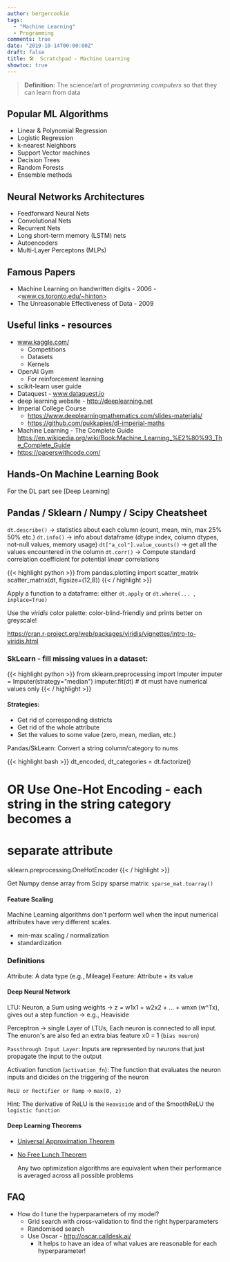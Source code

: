 ```yaml
---
author: bergercookie
tags:
  - "Machine Learning"
  - Programming
comments: true
date: "2019-10-14T00:00:00Z"
draft: false
title: 🛠️  Scratchpad - Machine Learning
showtoc: true
---
```


> **Definition:** The science/art of _programming computers_ so that they can
> learn from data

## Popular ML Algorithms

- Linear & Polynomial Regression
- Logistic Regression
- k-nearest Neighbors
- Support Vector machines
- Decision Trees
- Random Forests
- Ensemble methods

## Neural Networks Architectures

- Feedforward Neural Nets
- Convolutional Nets
- Recurrent Nets
- Long short-term memory (LSTM) nets
- Autoencoders
- Multi-Layer Perceptons (MLPs)

## Famous Papers

- Machine Learning on handwritten digits - 2006 - <www.cs.toronto.edu/~hinton>
- The Unreasonable Effectiveness of Data - 2009

## Useful links - resources

- www.kaggle.com/
  - Competitions
  - Datasets
  - Kernels
- OpenAI Gym
  - For reinforcement learning
- scikit-learn user guide
- Dataquest - www.dataquest.io
- deep learning website - <http://deeplearning.net>
- Imperial College Course
  - <https://www.deeplearningmathematics.com/slides-materials/>
  - <https://github.com/pukkapies/dl-imperial-maths>
- Machine Learning - The Complete Guide <https://en.wikipedia.org/wiki/Book:Machine_Learning_%E2%80%93_The_Complete_Guide>
- <https://paperswithcode.com/>

## Hands-On Machine Learning Book

For the DL part see [Deep Learning]

## Pandas / Sklearn / Numpy / Scipy Cheatsheet

`dt.describe()` → statistics about each column (count, mean, min, max 25% 50% etc.)
`dt.info()` → info about dataframe (dtype index, column dtypes, not-null values, memory usage)
`dt["a_col"].value_counts()` → get all the values encountered in the column
`dt.corr()` → Compute standard correlation coefficient for potential _linear_ correlations

{{< highlight python >}}
from pandas.plotting import scatter_matrix
scatter_matrix(dt, figsize=(12,8))
{{< / highlight >}}

Apply a function to a dataframe: either `dt.apply` or `dt.where(... , inplace=True)`

Use the _viridis_ color palette: color-blind-friendly and prints better on greyscale!

<https://cran.r-project.org/web/packages/viridis/vignettes/intro-to-viridis.html>

### SkLearn - fill missing values in a dataset:

{{< highlight python >}}
from sklearn.preprocessing import Imputer
imputer = Imputer(strategy="median")
imputer.fit(dt) # dt must have numerical values only
{{< / highlight >}}

#### Strategies:

- Get rid of corresponding districts
- Get rid of the whole attribute
- Set the values to some value (zero, mean, median, etc.)

Pandas/SkLearn: Convert a string column/category to nums

{{< highlight bash >}}
dt_encoded, dt_categories = dt.factorize()

# OR Use One-Hot Encoding - each string in the string category becomes a

# separate attribute

sklearn.preprocessing.OneHotEncoder
{{< / highlight >}}

Get Numpy dense array from Scipy sparse matrix: `sparse_mat.toarray()`

#### Feature Scaling

Machine Learning algorithms don't perform well when the input numerical
attributes have very different scales.

- min-max scaling / normalization
- standardization

### Definitions

Attribute: A data type (e.g., Mileage)
Feature: Attribute + its value

#### Deep Neural Network

LTU: Neuron, a Sum using weights -> z = w1x1 + w2x2 + ... + wnxn (w^Tx), gives
out a step function -> e.g., Heaviside

Perceptron -> single Layer of LTUs, Each neuron is connected to all input. The
enuron's are also fed an extra bias feature x0 = 1 (`bias neuron`)

`Passthrough Input Layer`: Inputs are represented by _neurons_ that just
propagate the input to the output

Activation function (`activation_fn`): The function that evaluates the neuron
inputs and dicides on the triggering of the neuron

`ReLU or Rectifier or Ramp` -> `max(0, z)`

Hint: The derivative of ReLU is the `Heaviside` and of the SmoothReLU the
`logistic function`

#### Deep Learning Theorems

- [Universal Approximation Theorem](https://en.wikipedia.org/wiki/Universal_approximation_theorem)
- [No Free Lunch Theorem](https://en.wikipedia.org/wiki/No_free_lunch_theorem>)

  Any two optimization algorithms are equivalent when their performance is
  averaged across all possible problems

## FAQ

- How do I tune the hyperparameters of my model?
  - Grid search with cross-validation to find the right hyperparameters
  - Randomised search
  - Use Oscar - <http://oscar.calldesk.ai/>
    - It helps to have an idea of what values are reasonable for each
      hyperparameter!
